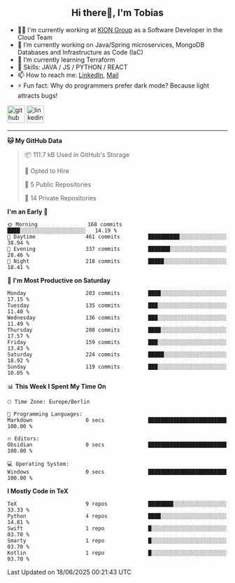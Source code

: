 <h2 align="center">Hi there👋, I'm Tobias</h2>

- 🧑‍💼 I'm currently working at [KION Group](https://www.kiongroup.com/) as a Software Developer in the Cloud Team
- 🔭 I’m currently working on Java/Spring microservices, MongoDB Databases and Infrastructure as Code (IaC)
- 🌱 I’m currently learning Terraform
- 💪 Skills: JAVA / JS / PYTHON / REACT
- 📫 How to reach me: [LinkedIn](https://www.linkedin.com/in/tgoetz), [Mail](mailto:mail@tobiasgoetz.com) 
- ⚡ Fun fact: Why do programmers prefer dark mode? Because light attracts bugs!

[<img src='https://cdn.jsdelivr.net/npm/simple-icons@3.0.1/icons/github.svg' alt='github' height='40'>](https://github.com/TobiasGoetz)  [<img src='https://cdn.jsdelivr.net/npm/simple-icons@3.0.1/icons/linkedin.svg' alt='linkedin' height='40'>](https://www.linkedin.com/in/tgoetz/)  

---

<!--START_SECTION:waka-->
**🐱 My GitHub Data** 

> 📦 111.7 kB Used in GitHub's Storage 
 > 
> 💼 Opted to Hire
 > 
> 📜 5 Public Repositories 
 > 
> 🔑 14 Private Repositories 
 > 
**I'm an Early 🐤** 

```text
🌞 Morning                168 commits         ████░░░░░░░░░░░░░░░░░░░░░   14.19 % 
🌆 Daytime                461 commits         ██████████░░░░░░░░░░░░░░░   38.94 % 
🌃 Evening                337 commits         ███████░░░░░░░░░░░░░░░░░░   28.46 % 
🌙 Night                  218 commits         █████░░░░░░░░░░░░░░░░░░░░   18.41 % 
```
📅 **I'm Most Productive on Saturday** 

```text
Monday                   203 commits         ████░░░░░░░░░░░░░░░░░░░░░   17.15 % 
Tuesday                  135 commits         ███░░░░░░░░░░░░░░░░░░░░░░   11.40 % 
Wednesday                136 commits         ███░░░░░░░░░░░░░░░░░░░░░░   11.49 % 
Thursday                 208 commits         ████░░░░░░░░░░░░░░░░░░░░░   17.57 % 
Friday                   159 commits         ███░░░░░░░░░░░░░░░░░░░░░░   13.43 % 
Saturday                 224 commits         █████░░░░░░░░░░░░░░░░░░░░   18.92 % 
Sunday                   119 commits         ███░░░░░░░░░░░░░░░░░░░░░░   10.05 % 
```


📊 **This Week I Spent My Time On** 

```text
🕑︎ Time Zone: Europe/Berlin

💬 Programming Languages: 
Markdown                 0 secs              █████████████████████████   100.00 % 

🔥 Editors: 
Obsidian                 0 secs              █████████████████████████   100.00 % 

💻 Operating System: 
Windows                  0 secs              █████████████████████████   100.00 % 
```

**I Mostly Code in TeX** 

```text
TeX                      9 repos             ████████░░░░░░░░░░░░░░░░░   33.33 % 
Python                   4 repos             ████░░░░░░░░░░░░░░░░░░░░░   14.81 % 
Swift                    1 repo              █░░░░░░░░░░░░░░░░░░░░░░░░   03.70 % 
Smarty                   1 repo              █░░░░░░░░░░░░░░░░░░░░░░░░   03.70 % 
Kotlin                   1 repo              █░░░░░░░░░░░░░░░░░░░░░░░░   03.70 % 
```




 Last Updated on 18/06/2025 00:21:43 UTC
<!--END_SECTION:waka-->

